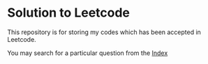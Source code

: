 # Solution to Leetcode 

This repository is for storing my codes which has been accepted in Leetcode.

You may search for a particular question from the [Index](0000_Index.md)
